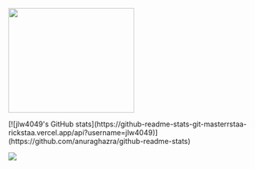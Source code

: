
<p align="left">
  <img width="250" height="208" src="https://user-images.githubusercontent.com/48299282/212203899-91e2e2ba-d8a6-40f1-8869-bf3513115f81.png">
</p> [![jlw4049's GitHub stats](https://github-readme-stats-git-masterrstaa-rickstaa.vercel.app/api?username=jlw4049)](https://github.com/anuraghazra/github-readme-stats)

![](https://komarev.com/ghpvc/?username=jlw4049&color=brightgreen&style=plastic)
